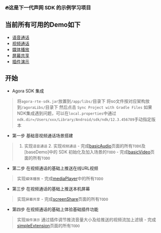 ### 🔥这是下一代声网 SDK 的示例学习项目

## 当前所有可用的Demo如下
- [语音通话][basicAudio]
- [视频通话][basicVideo]
- [媒体播放][mediaPlayer]
- [屏幕共享][screenShare]
- [插件演示][simpleExtension]

## 开始

- Agora SDK 集成
> 将`agora-rte-sdk.jar`放置到`/app/libs/`目录下
> 将so文件按对应架构放到`/agoraLibs/`目录下
> 然后点击 `Sync Project with Gradle Files`
> 如果NDK集成遇到问题，可以在`local.properties`中通过`ndk.dir=/Users/xxx/Library/Android/sdk/ndk/12.3.456789`手动指定版本

- 第一步 基础音视频通话场景搭建
> 1. 实现`语音通话` 2. 实现`视频通话`
	- 完成[basicAudio]页面的所有`TODO`及[baseDemo]中的 SDK 初始化及加入场景的`TODO`
	- 完成[basicVideo]页面的所有`TODO`

- 第二步 在视频通话的基础上推送在线URL视频
> 实现`媒体播放`
	- 完成[mediaPlayer]中的所有`TODO`

- 第三步 在视频通话的基础上推送本机屏幕
> 实现`屏幕共享`
	- 完成[screenShare]页面的所有`TODO`

- 第四步 在视频通话的基础上体验基础插件功能
> 实现`插件演示`
> 通过插件调节推流音量大小及给推送的视频流加上滤镜
	- 完成[simpleExtension]页面的所有`TODO`



<br/>
<br/>

[BaseDemoFragment]: app/src/main/java/io/agora/ng_api/base/BaseDemoFragment.java
[basicAudio]: app/src/main/java/io/agora/ng_api/ui/fragment/BasicAudioFragment.java
[basicVideo]: app/src/main/java/io/agora/ng_api/ui/fragment/BasicVideoFragment.java
[mediaPlayer]: app/src/main/java/io/agora/ng_api/ui/fragment/MediaPlayerFragment.java
[screenShare]: app/src/main/java/io/agora/ng_api/ui/fragment/ScreenShareFragment.java
[simpleExtension]: app/src/main/java/io/agora/ng_api/ui/fragment/SimpleExtensionFragment.java